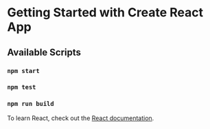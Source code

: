 # Getting Started with Create React App

## Available Scripts
### `npm start`
### `npm test`
### `npm run build`

To learn React, check out the [React documentation](https://reactjs.org/).
